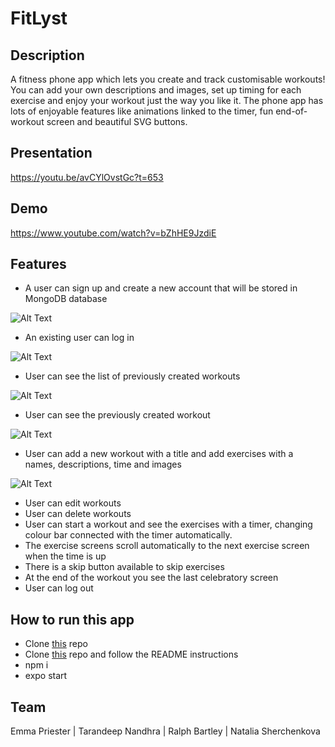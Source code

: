 # FitLyst

## Description
A fitness phone app which lets you create and track customisable workouts!
You can add your own descriptions and images, set up timing for each exercise and enjoy your workout just the way you like it.
The phone app has lots of enjoyable features like animations linked to the timer, fun end-of-workout screen and beautiful SVG buttons.

## Presentation
https://youtu.be/avCYlOvstGc?t=653

## Demo
https://www.youtube.com/watch?v=bZhHE9JzdiE

## Features

 - A user can sign up and create a new account that will be stored in MongoDB database
 
 ![Alt Text](https://j.gifs.com/WPQJ6X.gif)
 

- An existing user can log in 

 ![Alt Text](https://j.gifs.com/gpnoJl.gif)
 
- User can see the list of previously created workouts

![Alt Text](https://j.gifs.com/oZjzQA.gif)

- User can see the previously created workout

![Alt Text](https://j.gifs.com/GRMm5r.gif)

- User can add a new workout with a title and add exercises with a names, descriptions, time and images
  
 ![Alt Text](https://j.gifs.com/OgPxyB.gif)
  
- User can edit workouts
- User can delete workouts
- User can start a workout and see the exercises with a timer, changing colour bar connected with the timer automatically.
- The exercise screens scroll automatically to the next exercise screen when the time is up
- There is a skip button available to skip exercises
- At the end of the workout you see the last celebratory screen
- User can log out

## How to run this app

- Clone [this](https://github.com/TataSher/FitLyfe-React) repo
- Clone [this](https://github.com/TataSher/FitLyfe-Server) repo and follow the README instructions
- npm i
- expo start

## Team

Emma Priester | Tarandeep Nandhra | Ralph Bartley | Natalia Sherchenkova
